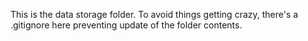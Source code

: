 This is the data storage folder. To avoid things getting crazy, there's a .gitignore here preventing update of the folder contents.
